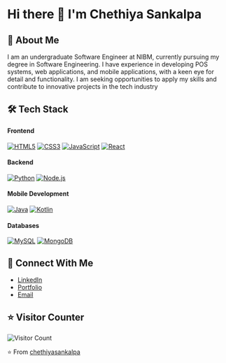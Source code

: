 # Hi there 👋 I'm Chethiya Sankalpa

## 🚀 About Me
I am an undergraduate Software Engineer at NIBM,
currently pursuing my degree in Software Engineering. I
have experience in developing POS systems, web
applications, and mobile applications, with a keen eye for
detail and functionality. I am seeking opportunities to
apply my skills and contribute to innovative projects in the
tech industry

## 🛠️ Tech Stack
#### Frontend
[![HTML5](https://img.shields.io/badge/HTML5-E34F26?logo=html5&logoColor=white)](https://www.w3.org/html/)
[![CSS3](https://img.shields.io/badge/CSS3-1572B6?logo=css3&logoColor=white)](https://www.w3.org/Style/CSS/)
[![JavaScript](https://img.shields.io/badge/JavaScript-F7DF1E?logo=javascript&logoColor=black)](https://developer.mozilla.org/en-US/docs/Web/JavaScript)
[![React](https://img.shields.io/badge/React-61DAFB?logo=react&logoColor=black)](https://reactjs.org/)

#### Backend
[![Python](https://img.shields.io/badge/Python-3776AB?logo=python&logoColor=white)](https://www.python.org/)
[![Node.js](https://img.shields.io/badge/Node.js-339933?logo=node.js&logoColor=white)](https://nodejs.org/)

#### Mobile Development
[![Java](https://img.shields.io/badge/Java-007396?logo=java&logoColor=white)](https://www.java.com/)
[![Kotlin](https://img.shields.io/badge/Kotlin-0095D5?logo=kotlin&logoColor=white)](https://kotlinlang.org/)

#### Databases
[![MySQL](https://img.shields.io/badge/MySQL-4479A1?logo=mysql&logoColor=white)](https://www.mysql.com/)
[![MongoDB](https://img.shields.io/badge/MongoDB-47A248?logo=mongodb&logoColor=white)](https://www.mongodb.com/)

## 🤝 Connect With Me
- [LinkedIn](https://www.linkedin.com/in/chethiya-sankalapa-ba3a87316/)
- [Portfolio](https://chethiyasankalpa1.github.io/Portfolio-Website/)
- [Email](mailto:chethiyasankalpa456@email.com)
  

## ⭐ Visitor Counter
![Visitor Count](https://profile-counter.glitch.me/chethiyasankalpa/count.svg)

⭐ From [chethiyasankalpa](https://github.com/chethiyasankalpa)
